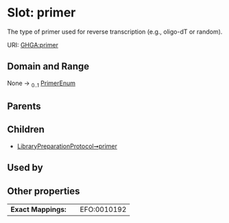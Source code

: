 
# Slot: primer


The type of primer used for reverse transcription (e.g., oligo-dT or random).

URI: [GHGA:primer](https://w3id.org/GHGA/primer)


## Domain and Range

None &#8594;  <sub>0..1</sub> [PrimerEnum](PrimerEnum.md)

## Parents


## Children

 *  [LibraryPreparationProtocol➞primer](LibraryPreparationProtocol_primer.md)

## Used by


## Other properties

|  |  |  |
| --- | --- | --- |
| **Exact Mappings:** | | EFO:0010192 |

